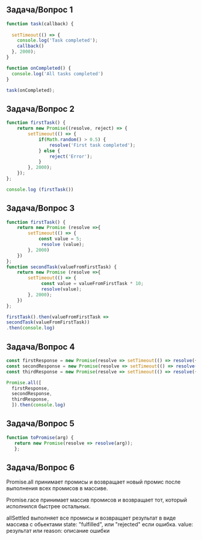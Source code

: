 
## Задача/Вопрос 1
```js
function task(callback) {
  
  setTimeout(() => {
    console.log('Task completed');
    callback()
  }, 2000);
}

function onCompleted() {
  console.log('All tasks completed')
}

task(onCompleted);
```

## Задача/Вопрос 2
```js
function firstTask() {
    return new Promise((resolve, reject) => {
        setTimeout(() => {
            if(Math.random() > 0.5) {
                resolve('First task completed');
            } else {
                reject('Error');
            }
        }, 2000);
    });
};

console.log (firstTask())
```
## Задача/Вопрос 3
```js
function firstTask() {
    return new Promise (resolve =>{
        setTimeout(() => {
            const value = 5;
             resolve (value);
        }, 2000)
    })
};
function secondTask(valueFromFirstTask) {
    return new Promise (resolve =>{
        setTimeout(() => {
             const value = valueFromFirstTask * 10;
             resolve(value);
        }, 2000);
    })
};

firstTask().then(valueFromFirstTask =>
secondTask(valueFromFirstTask))
.then(console.log)
```
## Задача/Вопрос 4
```js
const firstResponse = new Promise(resolve => setTimeout(() => resolve({id: 1}), 2000));
const secondResponse = new Promise(resolve => setTimeout(() => resolve({id: 2}), 3000));
const thirdResponse = new Promise(resolve => setTimeout(() => resolve({id: 3}), 1000));

Promise.all([
  firstResponse,
  secondResponse,
  thirdResponse,
  ]).then(console.log)
  ```

  
  ## Задача/Вопрос 5
  ```js
  function toPromise(arg) {
     return new Promise(resolve => resolve(arg));
     };
  ```

  ## Задача/Вопрос 6
  Promise.all принимает промисы и возвращает новый промис после выполнения всех промисов в массиве.
  
  Promise.race принимает массив промисов и возвращает тот, который исполнился быстрее остальных.

  allSettled выполняет все промисы и возвращает результат в виде массива с обьектами state: "fulfilled", или "rejected" если ошибка. 
            value: результат или 
            reason: описание ошибки


